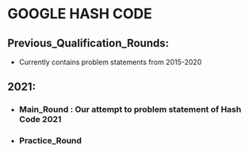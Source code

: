 # GOOGLE HASH CODE

## Previous_Qualification_Rounds: 
- Currently contains problem statements from 2015-2020

## 2021:
- ### Main_Round : Our attempt to problem statement of Hash Code 2021
- ### Practice_Round
